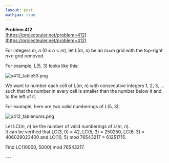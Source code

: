 ```yaml
---
layout: post
mathjax: true
---
```

**Problem 412**  
[https://projecteuler.net/problem=412](https://projecteuler.net/problem=412)

<p>For integers <var>m</var>, <var>n</var> (0 ≤ <var>n</var> &lt; <var>m</var>), let L(<var>m</var>, <var>n</var>) be an <var>m</var>×<var>m</var> grid with the top-right <var>n</var>×<var>n</var> grid removed.</p>

<p>For example, L(5, 3) looks like this:</p>

<p class="center"><img src="project/images/p412_table53.png" alt="p412_table53.png" /></p>

<p>We want to number each cell of L(<var>m</var>, <var>n</var>) with consecutive integers 1, 2, 3, ... such that the number in every cell is smaller than the number below it and to the left of it.</p>

<p>For example, here are two valid numberings of L(5, 3):</p>
<p class="center"><img src="project/images/p412_tablenums.png" alt="p412_tablenums.png" /></p>

<p>Let LC(<var>m</var>, <var>n</var>) be the number of valid numberings of L(<var>m</var>, <var>n</var>).<br />
It can be verified that LC(3, 0) = 42, LC(5, 3) = 250250, LC(6, 3) = 406029023400 and LC(10, 5) mod 76543217 = 61251715.</p>

<p>Find LC(10000, 5000) mod 76543217.</p>
---
